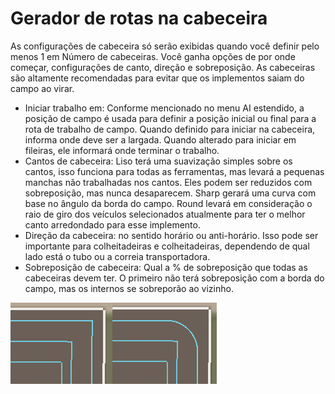 # Gerador de rotas na cabeceira


As configurações de cabeceira só serão exibidas quando você definir pelo menos 1 em Número de cabeceiras.
Você ganha opções de por onde começar, configurações de canto, direção e sobreposição.
As cabeceiras são altamente recomendadas para evitar que os implementos saiam do campo ao virar.



- Iniciar trabalho em: Conforme mencionado no menu AI estendido, a posição de campo é usada para definir a posição inicial ou final para a rota de trabalho de campo.
Quando definido para iniciar na cabeceira, informa onde deve ser a largada. Quando alterado para iniciar em fileiras, ele informará onde terminar o trabalho.
- Cantos de cabeceira: Liso terá uma suavização simples sobre os cantos, isso funciona para todas as ferramentas, mas levará a pequenas manchas não trabalhadas nos cantos.
Eles podem ser reduzidos com sobreposição, mas nunca desaparecem. Sharp gerará uma curva com base no ângulo da borda do campo.
Round levará em consideração o raio de giro dos veículos selecionados atualmente para ter o melhor canto arredondado para esse implemento.
- Direção da cabeceira: no sentido horário ou anti-horário. Isso pode ser importante para colheitadeiras e colheitadeiras, dependendo de qual lado está o tubo ou a correia transportadora.
- Sobreposição de cabeceira: Qual a % de sobreposição que todas as cabeceiras devem ter. O primeiro não terá sobreposição com a borda do campo, mas os internos se sobreporão ao vizinho.


![Image](../assets/images/sharproundcorner_0_0_330_130.png)

